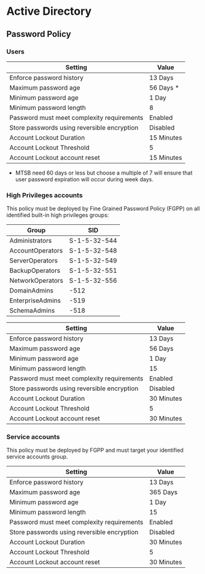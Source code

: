 # Active Directory

## Password Policy

### Users

| Setting | Value |
| ------ | ------ |
| Enforce password history | 13 Days |
| Maximum password age | 56 Days * |
| Minimum password age | 1 Day |
| Minimum password length | 8 |
| Password must meet complexity requirements | Enabled |
| Store passwords using reversible encryption | Disabled |
| Account Lockout Duration | 15 Minutes |
| Account Lockout Threshold | 5 |
| Account Lockout account reset | 15 Minutes |


* MTSB need 60 days or less but choose a multiple of 7 will ensure that user password expiration will occur during week days.

### High Privileges accounts

This policy must be deployed by Fine Grained Password Policy (FGPP) on all identified built-in high privileges groups:

| Group | SID |
| ------ | ------ |
| Administrators | S-1-5-32-544 |
| AccountOperators | S-1-5-32-548 |
| ServerOperators | S-1-5-32-549 |
| BackupOperators | S-1-5-32-551 |
| NetworkOperators | S-1-5-32-556 |
| DomainAdmins | <Domain SID>-512 |
| EnterpriseAdmins | <Domain SID>-519 |
| SchemaAdmins | <Domain SID>-518 |


| Setting | Value |
| ------ | ------ |
| Enforce password history | 13 Days |
| Maximum password age | 56 Days |
| Minimum password age | 1 Day |
| Minimum password length | 15 |
| Password must meet complexity requirements | Enabled |
| Store passwords using reversible encryption | Disabled |
| Account Lockout Duration | 30 Minutes |
| Account Lockout Threshold | 5 |
| Account Lockout account reset | 30 Minutes |

### Service accounts

This policy must be deployed by FGPP and must target your identified service accounts group.

| Setting | Value |
| ------ | ------ |
| Enforce password history | 13 Days |
| Maximum password age | 365 Days |
| Minimum password age | 1 Day |
| Minimum password length | 15 |
| Password must meet complexity requirements | Enabled |
| Store passwords using reversible encryption | Disabled |
| Account Lockout Duration | 30 Minutes |
| Account Lockout Threshold | 5 |
| Account Lockout account reset | 30 Minutes |

